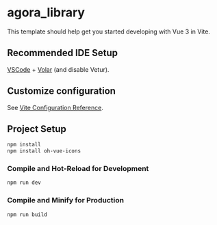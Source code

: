 # agora_library

This template should help get you started developing with Vue 3 in Vite.

## Recommended IDE Setup

[VSCode](https://code.visualstudio.com/) + [Volar](https://marketplace.visualstudio.com/items?itemName=Vue.volar) (and disable Vetur).

## Customize configuration

See [Vite Configuration Reference](https://vite.dev/config/).

## Project Setup

```sh
npm install
npm install oh-vue-icons
```

### Compile and Hot-Reload for Development

```sh
npm run dev
```

### Compile and Minify for Production

```sh
npm run build
```
